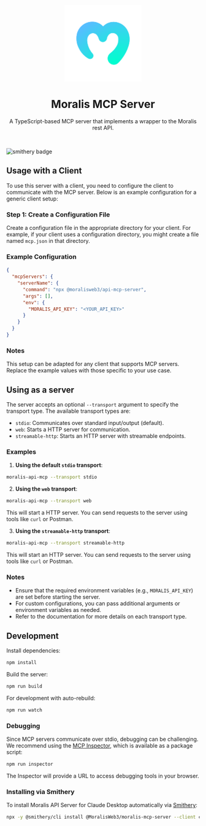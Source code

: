 <div align="center">
  <p>
    <a align="center" href="https://moralis.io" target="_blank">
      <img src="https://raw.githubusercontent.com/MoralisWeb3/moralis-analytics-js/main/assets/moralis-logo.svg" alt="Moralis Analytics" height=200/>
    </a>
    <h1 align="center">Moralis MCP Server</h1>
  </p>
  <p>
    A TypeScript-based MCP server that implements a wrapper to the Moralis rest API.
  </p>
  <br/>
</div>

![smithery badge](https://smithery.ai/badge/@MoralisWeb3/moralis-mcp-server)

## Usage with a Client

To use this server with a client, you need to configure the client to communicate with the MCP server. Below is an example configuration for a generic client setup:

### Step 1: Create a Configuration File

Create a configuration file in the appropriate directory for your client. For example, if your client uses a configuration directory, you might create a file named `mcp.json` in that directory.

### Example Configuration

```json
{
  "mcpServers": {
    "serverName": {
      "command": "npx @moralisweb3/api-mcp-server",
      "args": [],
      "env": {
        "MORALIS_API_KEY": "<YOUR_API_KEY>"
      }
    }
  }
}
```

### Notes

This setup can be adapted for any client that supports MCP servers. Replace the example values with those specific to your use case.

## Using as a server

The server accepts an optional `--transport` argument to specify the transport type. The available transport types are:

- `stdio`: Communicates over standard input/output (default).
- `web`: Starts a HTTP server for communication.
- `streamable-http`: Starts an HTTP server with streamable endpoints.

### Examples

1. **Using the default `stdio` transport**:
  ```bash
  moralis-api-mcp --transport stdio
  ```

2. **Using the `web` transport**:
  ```bash
  moralis-api-mcp --transport web
  ```

  This will start a HTTP server. You can send requests to the server using tools like `curl` or Postman.

3. **Using the `streamable-http` transport**:
  ```bash
  moralis-api-mcp --transport streamable-http
  ```

  This will start an HTTP server. You can send requests to the server using tools like `curl` or Postman.

### Notes
- Ensure that the required environment variables (e.g., `MORALIS_API_KEY`) are set before starting the server.
- For custom configurations, you can pass additional arguments or environment variables as needed.
- Refer to the documentation for more details on each transport type.

## Development

Install dependencies:
```bash
npm install
```

Build the server:
```bash
npm run build
```

For development with auto-rebuild:
```bash
npm run watch
```

### Debugging

Since MCP servers communicate over stdio, debugging can be challenging. We recommend using the [MCP Inspector](https://github.com/modelcontextprotocol/inspector), which is available as a package script:

```bash
npm run inspector
```

The Inspector will provide a URL to access debugging tools in your browser.

### Installing via Smithery

To install Moralis API Server for Claude Desktop automatically via [Smithery](https://smithery.ai/server/@MoralisWeb3/moralis-mcp-server):

```bash
npx -y @smithery/cli install @MoralisWeb3/moralis-mcp-server --client claude
```
